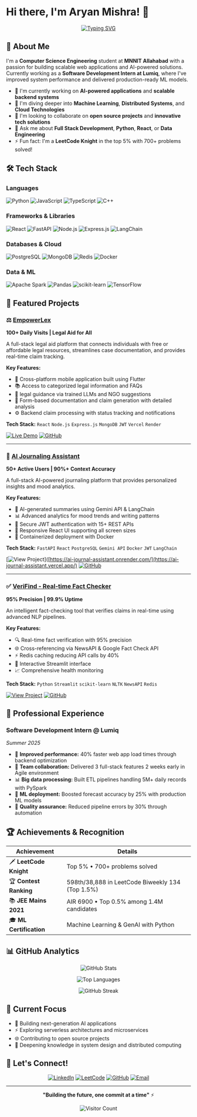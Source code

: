 # Hi there, I'm Aryan Mishra! 👋

<div align="center">
  
  [![Typing SVG](https://readme-typing-svg.herokuapp.com?font=Fira+Code&pause=1000&color=36BCF7&center=true&vCenter=true&width=435&lines=Full+Stack+Developer;AI%2FML+Enthusiast;Problem+Solver;Open+Source+Contributor)](https://git.io/typing-svg)
  
</div>

## 🚀 About Me

I'm a **Computer Science Engineering** student at **MNNIT Allahabad** with a passion for building scalable web applications and AI-powered solutions. Currently working as a **Software Development Intern at Lumiq**, where I've improved system performance and delivered production-ready ML models.

- 🔭 I'm currently working on **AI-powered applications** and **scalable backend systems**
- 🌱 I'm diving deeper into **Machine Learning**, **Distributed Systems**, and **Cloud Technologies**
- 👯 I'm looking to collaborate on **open source projects** and **innovative tech solutions**
- 💬 Ask me about **Full Stack Development**, **Python**, **React**, or **Data Engineering**
- ⚡ Fun fact: I'm a **LeetCode Knight** in the top 5% with 700+ problems solved!

## 🛠️ Tech Stack

### Languages
![Python](https://img.shields.io/badge/Python-3776AB?style=for-the-badge&logo=python&logoColor=white)
![JavaScript](https://img.shields.io/badge/JavaScript-F7DF1E?style=for-the-badge&logo=javascript&logoColor=black)
![TypeScript](https://img.shields.io/badge/TypeScript-007ACC?style=for-the-badge&logo=typescript&logoColor=white)
![C++](https://img.shields.io/badge/C++-00599C?style=for-the-badge&logo=c%2B%2B&logoColor=white)

### Frameworks & Libraries
![React](https://img.shields.io/badge/React-20232A?style=for-the-badge&logo=react&logoColor=61DAFB)
![FastAPI](https://img.shields.io/badge/FastAPI-005571?style=for-the-badge&logo=fastapi)
![Node.js](https://img.shields.io/badge/Node.js-43853D?style=for-the-badge&logo=node.js&logoColor=white)
![Express.js](https://img.shields.io/badge/Express.js-404D59?style=for-the-badge)
![LangChain](https://img.shields.io/badge/LangChain-1C3C3C?style=for-the-badge&logo=langchain&logoColor=white)

### Databases & Cloud
![PostgreSQL](https://img.shields.io/badge/PostgreSQL-316192?style=for-the-badge&logo=postgresql&logoColor=white)
![MongoDB](https://img.shields.io/badge/MongoDB-4EA94B?style=for-the-badge&logo=mongodb&logoColor=white)
![Redis](https://img.shields.io/badge/Redis-DC382D?style=for-the-badge&logo=redis&logoColor=white)
![Docker](https://img.shields.io/badge/Docker-2496ED?style=for-the-badge&logo=docker&logoColor=white)

### Data & ML
![Apache Spark](https://img.shields.io/badge/Apache%20Spark-E25A1C?style=for-the-badge&logo=apache-spark&logoColor=white)
![Pandas](https://img.shields.io/badge/Pandas-150458?style=for-the-badge&logo=pandas&logoColor=white)
![scikit-learn](https://img.shields.io/badge/scikit--learn-F7931E?style=for-the-badge&logo=scikit-learn&logoColor=white)
![TensorFlow](https://img.shields.io/badge/TensorFlow-FF6F00?style=for-the-badge&logo=tensorflow&logoColor=white)

## 🌟 Featured Projects
### ⚖️ [EmpowerLex](https://empowerlex-web.vercel.app/)
**100+ Daily Visits | Legal Aid for All**

A full-stack legal aid platform that connects individuals with free or affordable legal resources, streamlines case documentation, and provides real-time claim tracking.

**Key Features:**
- 📱 Cross-platform mobile application built using Flutter
- 📚 Access to categorized legal information and FAQs
- 💬 legal guidance via trained LLMs and NGO suggestions
- 📝 Form-based documentation and claim generation with detailed analysis
- ⚙️ Backend claim processing with status tracking and notifications

**Tech Stack:** `React` `Node.js` `Express.js` `MongoDB` `JWT` `Vercel` `Render`

[![Live Demo](https://img.shields.io/badge/Live%20Demo-4CAF50?style=for-the-badge&logo=vercel&logoColor=white)](https://empowerlex-web.vercel.app/)
[![GitHub](https://img.shields.io/badge/Source%20Code-181717?style=for-the-badge&logo=github&logoColor=white)](https://github.com/aryanmishra24/EmpowerLex)

---

### 🤖 [AI Journaling Assistant](https://ai-journal-assistant.onrender.com/)
**50+ Active Users | 90%+ Context Accuracy**

A full-stack AI-powered journaling platform that provides personalized insights and mood analytics.

**Key Features:**
- 🧠 AI-generated summaries using Gemini API & LangChain
- 📊 Advanced analytics for mood trends and writing patterns
- 🔐 Secure JWT authentication with 15+ REST APIs
- 📱 Responsive React UI supporting all screen sizes
- 🐳 Containerized deployment with Docker

**Tech Stack:** `FastAPI` `React` `PostgreSQL` `Gemini API` `Docker` `JWT` `LangChain`

[![View Project](https://img.shields.io/badge/Live%20Demo-FF6B6B?style=for-the-badge&logo=github&logoColor=white)]([https://ai-journal-assistant.onrender.com/](https://ai-journal-assistant.vercel.app/)
[![GitHub](https://img.shields.io/badge/Source%20Code-181717?style=for-the-badge&logo=github&logoColor=white)](https://github.com/aryanmishra24/Ai_journal_assistant)

---

### ✅ [VeriFind - Real-time Fact Checker](https://verifind.onrender.com/)
**95% Precision | 99.9% Uptime**

An intelligent fact-checking tool that verifies claims in real-time using advanced NLP pipelines.

**Key Features:**
- 🔍 Real-time fact verification with 95% precision
- 🌐 Cross-referencing via NewsAPI & Google Fact Check API
- ⚡ Redis caching reducing API calls by 40%
- 🎨 Interactive Streamlit interface
- 📈 Comprehensive health monitoring

**Tech Stack:** `Python` `Streamlit` `scikit-learn` `NLTK` `NewsAPI` `Redis`

[![View Project](https://img.shields.io/badge/Live%20Demo-4CAF50?style=for-the-badge&logo=streamlit&logoColor=white)](https://verifind.onrender.com/)
[![GitHub](https://img.shields.io/badge/Source%20Code-181717?style=for-the-badge&logo=github&logoColor=white)](https://github.com/aryanmishra24/VeriFind)

## 💼 Professional Experience

### Software Development Intern @ Lumiq
*Summer 2025*

- 🚀 **Improved performance:** 40% faster web app load times through backend optimization
- 🤝 **Team collaboration:** Delivered 3 full-stack features 2 weeks early in Agile environment
- 📊 **Big data processing:** Built ETL pipelines handling 5M+ daily records with PySpark
- 🤖 **ML deployment:** Boosted forecast accuracy by 25% with production ML models
- 🔧 **Quality assurance:** Reduced pipeline errors by 30% through automation

## 🏆 Achievements & Recognition

<div align="center">

| Achievement | Details |
|-------------|---------|
| 🗡️ **LeetCode Knight** | Top 5% • 700+ problems solved |
| 🏆 **Contest Ranking** | 598th/38,888 in LeetCode Biweekly 134 (Top 1.5%) |
| 📚 **JEE Mains 2021** | AIR 6900 • Top 0.5% among 1.4M candidates |
| 🎓 **ML Certification** | Machine Learning & GenAI with Python |

</div>

## 📊 GitHub Analytics

<div align="center">
  
  ![GitHub Stats](https://github-readme-stats.vercel.app/api?username=aryanmishra24&show_icons=true&theme=radical&hide_border=true&include_all_commits=true&count_private=true)
  
  ![Top Languages](https://github-readme-stats.vercel.app/api/top-langs/?username=aryanmishra24&layout=compact&theme=radical&hide_border=true&langs_count=8)
  
  ![GitHub Streak](https://github-readme-streak-stats.herokuapp.com/?user=aryanmishra24&theme=radical&hide_border=true)

</div>

## 🎯 Current Focus

- 🔮 Building next-generation AI applications
- ⚡ Exploring serverless architectures and microservices
- 🌐 Contributing to open source projects
- 📖 Deepening knowledge in system design and distributed computing

## 🤝 Let's Connect!

<div align="center">

[![LinkedIn](https://img.shields.io/badge/LinkedIn-0077B5?style=for-the-badge&logo=linkedin&logoColor=white)](https://www.linkedin.com/in/aryan--mishra)
[![LeetCode](https://img.shields.io/badge/LeetCode-FFA116?style=for-the-badge&logo=leetcode&logoColor=black)](https://leetcode.com/u/aryanitis)
[![GitHub](https://img.shields.io/badge/GitHub-181717?style=for-the-badge&logo=github&logoColor=white)](https://github.com/aryanmishra24)
[![Email](https://img.shields.io/badge/Email-D14836?style=for-the-badge&logo=gmail&logoColor=white)](mailto:mishraaryan350@gmail.com)

</div>

---

<div align="center">
  
  **"Building the future, one commit at a time"** ⚡
  
  ![Visitor Count](https://komarev.com/ghpvc/?username=aryanmishra24&color=blue&style=flat-square&label=Profile+Views)

</div>

<!--
**aryanmishra24/aryanmishra24** is a ✨ _special_ ✨ repository because its `README.md` (this file) appears on your GitHub profile.

Here are some ideas to get you started:

- 🔭 I’m currently working on ...
- 🌱 I’m currently learning ...
- 👯 I’m looking to collaborate on ...
- 🤔 I’m looking for help with ...
- 💬 Ask me about ...
- 📫 How to reach me: ...
- 😄 Pronouns: ...
- ⚡ Fun fact: ...
-->
